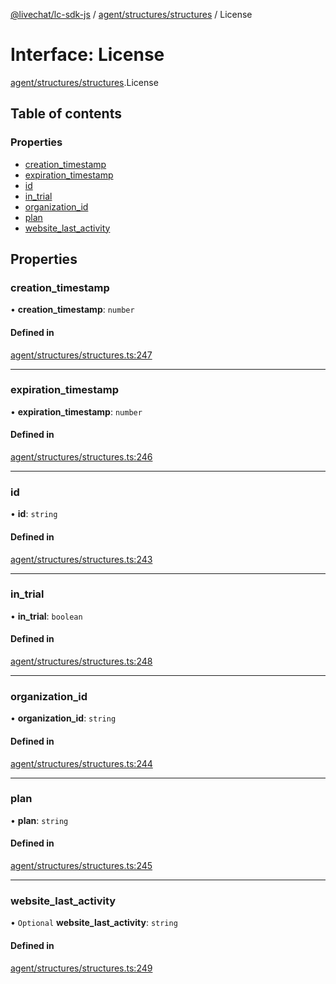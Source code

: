 [@livechat/lc-sdk-js](../README.md) / [agent/structures/structures](../modules/agent_structures_structures.md) / License

# Interface: License

[agent/structures/structures](../modules/agent_structures_structures.md).License

## Table of contents

### Properties

- [creation\_timestamp](agent_structures_structures.License.md#creation_timestamp)
- [expiration\_timestamp](agent_structures_structures.License.md#expiration_timestamp)
- [id](agent_structures_structures.License.md#id)
- [in\_trial](agent_structures_structures.License.md#in_trial)
- [organization\_id](agent_structures_structures.License.md#organization_id)
- [plan](agent_structures_structures.License.md#plan)
- [website\_last\_activity](agent_structures_structures.License.md#website_last_activity)

## Properties

### creation\_timestamp

• **creation\_timestamp**: `number`

#### Defined in

[agent/structures/structures.ts:247](https://github.com/livechat/lc-sdk-js/blob/25e113d/src/agent/structures/structures.ts#L247)

___

### expiration\_timestamp

• **expiration\_timestamp**: `number`

#### Defined in

[agent/structures/structures.ts:246](https://github.com/livechat/lc-sdk-js/blob/25e113d/src/agent/structures/structures.ts#L246)

___

### id

• **id**: `string`

#### Defined in

[agent/structures/structures.ts:243](https://github.com/livechat/lc-sdk-js/blob/25e113d/src/agent/structures/structures.ts#L243)

___

### in\_trial

• **in\_trial**: `boolean`

#### Defined in

[agent/structures/structures.ts:248](https://github.com/livechat/lc-sdk-js/blob/25e113d/src/agent/structures/structures.ts#L248)

___

### organization\_id

• **organization\_id**: `string`

#### Defined in

[agent/structures/structures.ts:244](https://github.com/livechat/lc-sdk-js/blob/25e113d/src/agent/structures/structures.ts#L244)

___

### plan

• **plan**: `string`

#### Defined in

[agent/structures/structures.ts:245](https://github.com/livechat/lc-sdk-js/blob/25e113d/src/agent/structures/structures.ts#L245)

___

### website\_last\_activity

• `Optional` **website\_last\_activity**: `string`

#### Defined in

[agent/structures/structures.ts:249](https://github.com/livechat/lc-sdk-js/blob/25e113d/src/agent/structures/structures.ts#L249)
